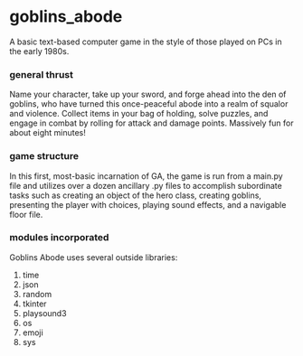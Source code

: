 # goblins_abode
A basic text-based computer game in the style of those played on PCs in the early 1980s.

### general thrust

Name your character, take up your sword, and forge ahead into the den of goblins, who have turned this once-peaceful 
abode into a realm of squalor and violence. Collect items in your bag of holding, solve puzzles, and engage in combat 
by rolling for attack and damage points. Massively fun for about eight minutes!

### game structure

In this first, most-basic incarnation of GA, the game is run from a main.py file and utilizes over a dozen ancillary .py 
files to accomplish subordinate tasks such as creating an object of the hero class, creating goblins, presenting the player 
with choices, playing sound effects, and a navigable floor file.

### modules incorporated

Goblins Abode uses several outside libraries:

1. time
2. json
3. random
4. tkinter
5. playsound3
6. os
7. emoji
8. sys
